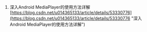 1. 深入Android MediaPlayer的使用方法详解<br>[https://blog.csdn.net/u014365133/article/details/53330776](https://blog.csdn.net/u014365133/article/details/53330776 "深入Android MediaPlayer的使用方法详解")